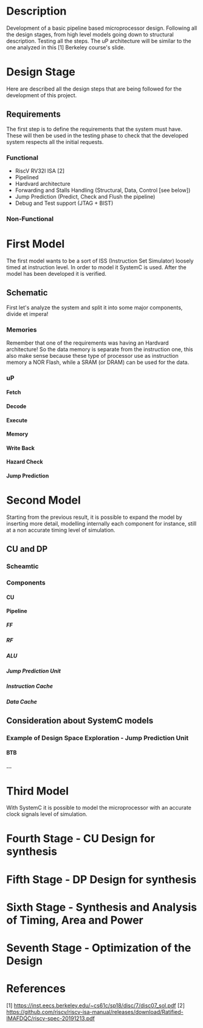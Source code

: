 # Description
Development of a basic pipeline based microprocessor design. Following all the design stages, from high level models going down to structural description. Testing all the steps. The uP architecture will be similar to the one analyzed in this [1] Berkeley course's slide.

# Design Stage
Here are described all the design steps that are being followed for the development of this project.
## Requirements
The first step is to define the requirements that the system must have. These will then be used in the testing phase to check that the developed system respects all the initial requests.
### Functional
* RiscV RV32I ISA [2]
* Pipelined
* Hardvard architecture
* Forwarding and Stalls Handling (Structural, Data, Control \[see below\])
* Jump Prediction (Predict, Check and Flush the pipeline)
* Debug and Test support (JTAG + BIST)
### Non-Functional

# First Model
The first model wants to be a sort of ISS (Instruction Set Simulator) loosely timed at instruction level. In order to model it SystemC is used. After the model has been developed it is verified.
## Schematic
First let's analyze the system and split it into some major components, divide et impera!
### Memories
Remember that one of the requirements was having an Hardvard architecture! So the data memory is separate from the instruction one, this also make sense because these type of processor use as instruction memory a NOR Flash, while a SRAM (or DRAM) can be used for the data.

### uP
#### Fetch
#### Decode
#### Execute
#### Memory
#### Write Back
#### Hazard Check
#### Jump Prediction

# Second Model
Starting from the previous result, it is possible to expand the model by inserting more detail, modelling internally each component for instance, still at a non accurate timing level of simulation.
## CU and DP
### Scheamtic
### Components
#### CU
#### Pipeline
##### FF
##### RF
##### ALU
##### Jump Prediction Unit
##### Instruction Cache
##### Data Cache

## Consideration about SystemC models
### Example of Design Space Exploration - Jump Prediction Unit
#### BTB
#### ...

# Third Model
With SystemC it is possible to model the microprocessor with an accurate clock signals level of simulation.

# Fourth Stage - CU Design for synthesis

# Fifth Stage - DP Design for synthesis

# Sixth Stage - Synthesis and Analysis of Timing, Area and Power

# Seventh Stage - Optimization of the Design


# References
[1] https://inst.eecs.berkeley.edu/~cs61c/sp18/disc/7/disc07_sol.pdf
[2] https://github.com/riscv/riscv-isa-manual/releases/download/Ratified-IMAFDQC/riscv-spec-20191213.pdf
